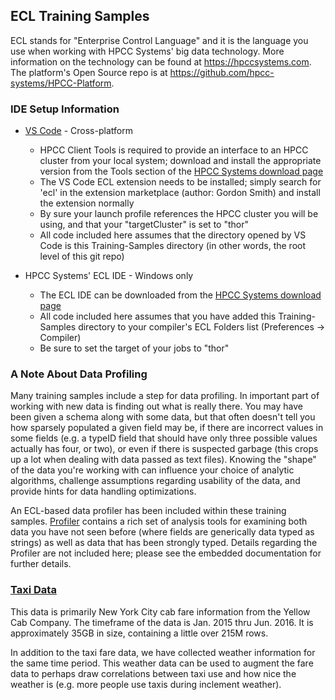 ## ECL Training Samples

ECL stands for "Enterprise Control Language" and it is the language you use when
working with HPCC Systems' big data technology.  More information on the
technology can be found at https://hpccsystems.com.  The platform's Open Source
repo is at https://github.com/hpcc-systems/HPCC-Platform.


### IDE Setup Information

* [VS Code](https://code.visualstudio.com) - Cross-platform
	* HPCC Client Tools is required to provide an interface to an HPCC cluster from
your local system; download and install the appropriate version from the Tools
section of the [HPCC Systems download page](https://hpccsystems.com/download)
	* The VS Code ECL extension needs to be installed; simply search for 'ecl' in
the extension marketplace (author: Gordon Smith) and install the extension
normally
	* By sure your launch profile references the HPCC cluster you will be using, and
that your "targetCluster" is set to "thor"
	* All code included here assumes that the directory opened by VS Code is this
Training-Samples directory (in other words, the root level of this git repo)

* HPCC Systems' ECL IDE - Windows only
	* The ECL IDE can be downloaded from the [HPCC Systems download
page](https://hpccsystems.com/download)
	* All code included here assumes that you have added this Training-Samples
directory to your compiler's ECL Folders list (Preferences -> Compiler)
	* Be sure to set the target of your jobs to "thor"


### A Note About Data Profiling

Many training samples include a step for data profiling.  In important part of working with new data is finding out what is really there.  You may have been given a schema along with some data, but that often doesn't tell you how sparsely populated a given field may be, if there are incorrect values in some fields (e.g. a typeID field that should have only three possible values actually has four, or two), or even if there is suspected garbage (this crops up a lot when dealing with data passed as text files).  Knowing the "shape" of the data you're working with can influence your choice of analytic algorithms, challenge assumptions regarding usability of the data, and provide hints for data handling optimizations.

An ECL-based data profiler has been included within these training samples.  [Profiler](DataPatterns/Profiler.ecl]) contains a rich set of analysis tools for examining both data you have not seen before (where fields are generically data typed as strings) as well as data that has been strongly typed.  Details regarding the Profiler are not included here; please see the embedded documentation for further details.

### [Taxi Data](Taxi)

This data is primarily New York City cab fare information from the Yellow Cab
Company.  The timeframe of the data is Jan. 2015 thru Jun. 2016.  It is
approximately 35GB in size, containing a little over 215M rows.

In addition to the taxi fare data, we have collected weather information for the
same time period.  This weather data can be used to augment the fare data to
perhaps draw correlations between taxi use and how nice the weather is (e.g.
more people use taxis during inclement weather).